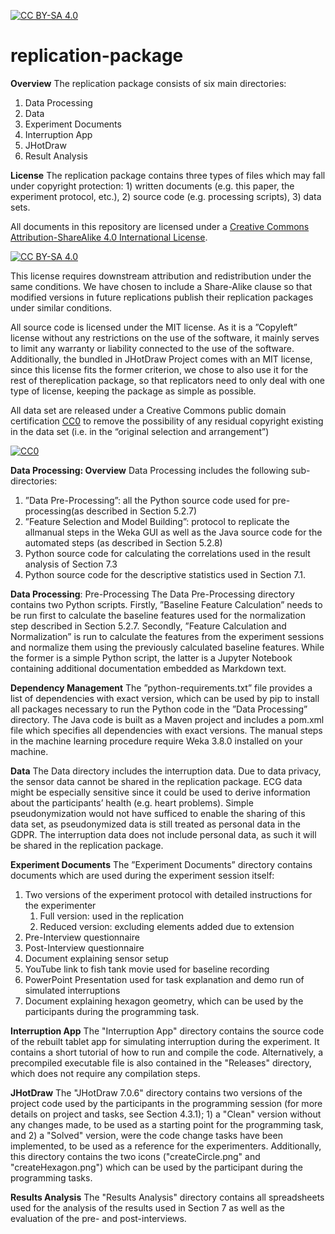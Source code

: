 [![CC BY-SA 4.0][cc-by-sa-shield]][cc-by-sa]

[cc-by-sa]: http://creativecommons.org/licenses/by-sa/4.0/
[cc-by-sa-image]: https://licensebuttons.net/l/by-sa/4.0/88x31.png
[cc-by-sa-shield]: https://img.shields.io/badge/License-CC%20BY--SA%204.0-lightgrey.svg

[cc0]: http://creativecommons.org/publicdomain/zero/1.0/
[cc0-image]: http://i.creativecommons.org/p/zero/1.0/88x31.png

# replication-package

**Overview**
The replication package consists of six main directories:
  1. Data Processing
  2. Data
  3. Experiment Documents
  4. Interruption App
  5. JHotDraw
  6. Result Analysis

**License**
The replication package contains three types of files which may
fall under copyright protection: 1) written documents (e.g. this paper, the
experiment protocol, etc.), 2) source code (e.g. processing scripts), 3) data sets.

All documents in this repository are licensed under a [Creative Commons Attribution-ShareAlike 4.0 International License][cc-by-sa].

[![CC BY-SA 4.0][cc-by-sa-image]][cc-by-sa]

This license requires downstream attribution and redistribution under the same conditions. We have chosen to include a Share-Alike clause so that modified versions in future replications publish their replication packages under similar conditions.

All source code is licensed under the MIT license. As it is a ”Copyleft”
license without any restrictions on the use of the software, it mainly serves to limit any warranty or liability connected to the use of the software. Additionally, the bundled in JHotDraw Project comes with an MIT license, since this license fits the former criterion, we chose to also use it for the rest of thereplication package, so that replicators need to only deal with one type of license, keeping the package as simple as possible.

All data set are released under a Creative Commons public domain certification [CC0](http://creativecommons.org/publicdomain/zero/1.0/) to remove the possibility of any residual copyright existing in the data set (i.e. in the “original selection and arrangement”)

[![CC0][cc0-image]][cc0]


**Data Processing: Overview**
Data Processing includes the following sub-directories:

  1. ”Data Pre-Processing”: all the Python source code used for pre-processing(as described in Section 5.2.7)
  2. ”Feature Selection and Model Building”: protocol to replicate the allmanual steps in the Weka GUI as well as the Java source code for the automated steps (as described in Section 5.2.8)
  3. Python source code for calculating the correlations used in the result analysis of Section 7.3
  4. Python source code for the descriptive statistics used in Section 7.1.

**Data Processing**: Pre-Processing The Data Pre-Processing directory contains two Python scripts. Firstly, ”Baseline Feature Calculation” needs to be run first to calculate the baseline features used for the normalization step described in Section 5.2.7. Secondly, ”Feature Calculation and Normalization” is run to calculate the features from the experiment sessions and
normalize them using the previously calculated baseline features. While the former is a simple Python script, the latter is a Jupyter Notebook containing additional documentation embedded as Markdown text.

**Dependency Management** The ”python-requirements.txt” file provides a list of dependencies with exact version, which can be used by pip to install all packages necessary to run the Python code in the ”Data Processing” directory. The Java code is built as a Maven project and includes a pom.xml file which specifies all dependencies with exact versions. The manual steps in the machine learning procedure require Weka 3.8.0 installed on your machine.

**Data** The Data directory includes the interruption data. Due to data privacy, the sensor data cannot be shared in the replication package. ECG data might be especially sensitive since it could be used to derive information about the participants’ health (e.g. heart problems). Simple pseudonymization would not have sufficed to enable the sharing of this data set, as pseudonymized data is still treated as personal data in the GDPR. The interruption data does not include personal data, as such it will be shared in the replication package.

**Experiment Documents** The ”Experiment Documents” directory contains documents which are used during the experiment session itself:
  1. Two versions of the experiment protocol with detailed instructions for the experimenter
     1. Full version: used in the replication
     2. Reduced version: excluding elements added due to extension
  2. Pre-Interview questionnaire
  3. Post-Interview questionnaire
  4. Document explaining sensor setup
  5. YouTube link to fish tank movie used for baseline recording
  6. PowerPoint Presentation used for task explanation and demo run of simulated interruptions
  7. Document explaining hexagon geometry, which can be used by the participants during the programming task.

**Interruption App**
The "Interruption App" directory contains the source code of the rebuilt tablet app for simulating interruption during the experiment. It contains a short tutorial of how to run and compile the code. Alternatively, a precompiled executable file is also contained in the "Releases" directory, which does not require any compilation steps.

**JHotDraw**
The "JHotDraw 7.0.6" directory contains two versions of the project code used by the participants in the programming session (for more details on project and tasks, see Section 4.3.1); 1) a "Clean" version without any changes made, to be used as a starting point for the programming task, and 2) a "Solved" version, were the code change tasks have been implemented, to be used as a reference for the experimenters. Additionally, this directory contains the two icons ("createCircle.png" and "createHexagon.png") which can be used by the participant during the programming tasks.

**Results Analysis**
The "Results Analysis" directory contains all spreadsheets used for the analysis of the results used in Section 7  as well as the evaluation of the pre- and post-interviews.
